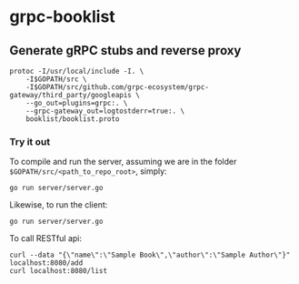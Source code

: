 # grpc-booklist

## Generate gRPC stubs and reverse proxy

```console
protoc -I/usr/local/include -I. \
    -I$GOPATH/src \
    -I$GOPATH/src/github.com/grpc-ecosystem/grpc-gateway/third_party/googleapis \
    --go_out=plugins=grpc:. \
    --grpc-gateway_out=logtostderr=true:. \
    booklist/booklist.proto
```

### Try it out

To compile and run the server, assuming we are in the folder `$GOPATH/src/<path_to_repo_root>`, simply:

```console
go run server/server.go
```

Likewise, to run the client:

```console
go run server/server.go
```

To call RESTful api:

```console
curl --data "{\"name\":\"Sample Book\",\"author\":\"Sample Author\"}" localhost:8080/add
curl localhost:8080/list
```
